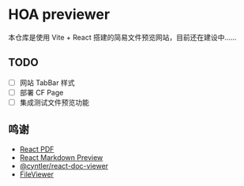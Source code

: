 # HOA previewer

本仓库是使用 Vite + React 搭建的简易文件预览网站，目前还在建设中……

## TODO

- [ ] 网站 TabBar 样式
- [ ] 部署 CF Page
- [ ] 集成测试文件预览功能

## 鸣谢

- [React PDF](https://github.com/wojtekmaj/react-pdf)
- [React Markdown Preview](https://github.com/uiwjs/react-markdown-preview)
- [@cyntler/react-doc-viewer](https://github.com/cyntler/react-doc-viewer)
- [FileViewer](https://github.com/NJUST-OpenLib/FileViewer)
